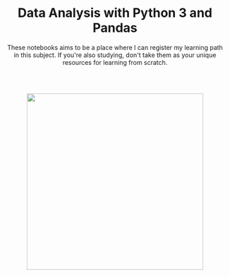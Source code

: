 <h1 align='center'>Data Analysis with Python 3 and Pandas</h1>

<p align='center'>These notebooks aims to be a place where I can register my learning path in this subject. If you're also studying, don't take them as your unique resources for learning from scratch.</p>
<br />
<br />
<p align='center'>
<img align='center' width='400' src='https://user-images.githubusercontent.com/55967510/121965454-6d964680-cd43-11eb-888c-8a81b47b9b30.png' />
</p>
